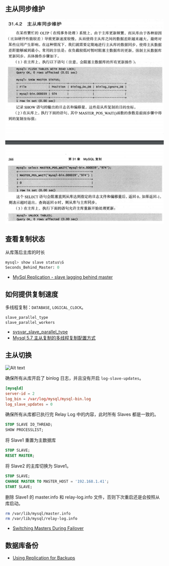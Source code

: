 ## 主从同步维护

![Alt text](img/master_slave_sync.jpg)

## 查看复制状态

从库落后主库的时长

```sql
mysql> show slave status\G
Seconds_Behind_Master: 0
```

- [MySql Replication - slave lagging behind master](https://stackoverflow.com/questions/8547827/mysql-replication-slave-lagging-behind-master)

## 如何提供复制速度

多线程复制：`DATABASE`, `LOGICAL_CLOCK`。

```
slave_parallel_type
slave_parallel_workers
```

- [sysvar_slave_parallel_type](https://dev.mysql.com/doc/refman/5.7/en/replication-options-slave.html#sysvar_slave_parallel_type)
- [Mysql 5.7 主从复制的多线程复制配置方式](https://www.jianshu.com/p/a1ff89122266)

## 主从切换

![Alt text](https://dev.mysql.com/doc/refman/5.7/en/images/redundancy-before.png)

确保所有从库开启了 binlog 日志，并且没有开启 `log-slave-updates`。

```cnf
[mysqld]
server-id = 2
log_bin = /var/log/mysql/mysql-bin.log
log_slave_updates = 0
```

确保所有从库都已执行完 Relay Log 中的内容，此时所有 Slaves 都是一致的。

```sql
STOP SLAVE IO_THREAD;
SHOW PROCESSLIST;
```

将 Slave1 重置为主数据库

```sql
STOP SLAVE;
RESET MASTER;
```

将 Slave2 的主库切换为 Slave1。

```sql
STOP SLAVE;
CHANGE MASTER TO MASTER_HOST = '192.168.1.41';
START SLAVE;
```

删除 Slave1 的 master.info 和 relay-log.info 文件，否则下次重启还是会按照从库启动。

```sh
rm /var/lib/mysql/master.info 
rm /var/lib/mysql/relay-log.info
```

- [Switching Masters During Failover](https://dev.mysql.com/doc/refman/5.7/en/replication-solutions-switch.html)

## 数据库备份

- [Using Replication for Backups](https://dev.mysql.com/doc/refman/5.7/en/replication-solutions-backups.html)
